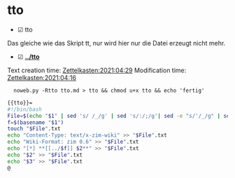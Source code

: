 # tto

* ☑ tto

Das gleiche wie das Skript tt, nur wird hier nur die Datei erzeugt nicht mehr.

* ☑ **[../tto](./tto)**

Text creation time:
[Zettelkasten:2021:04:29]()
Modification time:
[Zettelkasten:2021:04:16]()

``  noweb.py -Rtto tto.md > tto && chmod u+x tto && echo 'fertig'``

```bash
{{tto}}=
#!/bin/bash
File=$(echo "$1" | sed 's/ /_/g' | sed 's/:/;/g'| sed -e "s/'/_/g" | sed 's/\"//g')
f=$(basename "$1")
touch "$File".txt
echo "Content-Type: text/x-zim-wiki" >> "$File".txt
echo "Wiki-Format: zim 0.6" >> "$File".txt
echo "[*] **[[../$f]] $2**" >> "$File".txt
echo "$2" >> "$File".txt
echo "$3" >> "$File".txt
@
```

